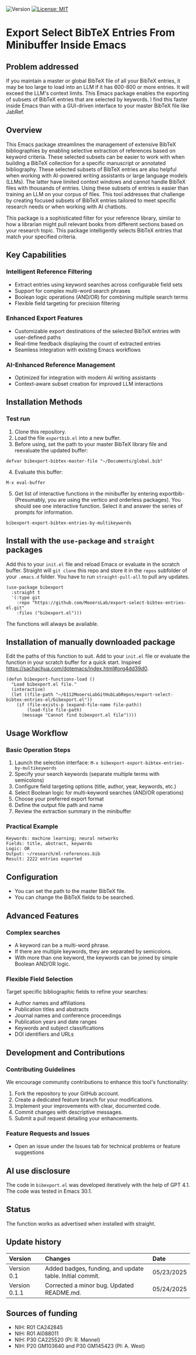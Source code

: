![Version](https://img.shields.io/static/v1?label=export-select-bibtex-entries&message=0.1.1&color=brightcolor)
[![License: MIT](https://img.shields.io/badge/License-MIT-blue.svg)](https://opensource.org/licenses/MIT)

# Export Select BibTeX Entries From Minibuffer Inside Emacs

## Problem addressed

If you maintain a master or global BibTeX file of all your BibTeX entries, it may be too large to load into an LLM if it has 600-800 or more entries.
It will exceed the LLM's context limits.
This Emacs package enables the exporting of subsets of BibTeX entries that are selected by keywords.
I find this faster inside Emacs than with a GUI-driven interface to your master BibTeX file like JabRef.


## Overview

This Emacs package streamlines the management of extensive BibTeX bibliographies by enabling selective extraction of references based on keyword criteria. 
These selected subsets can be easier to work with when building a BibTeX collection for a specific manuscript or annotated bibliography.
These selected subsets of BibTeX entries are also helpful when working with AI-powered writing assistants or large language models (LLMs).
The latter have limited context windows and cannot handle BibTeX files with thousands of entries.
Using these subsets of entries is easier than training an LLM on your corpus of files.
This tool addresses that challenge by creating focused subsets of BibTeX entries tailored to meet specific research needs or when working with AI chatbots.

This package is a sophisticated filter for your reference library, similar to how a librarian might pull relevant books from different sections based on your research topic.
This package intelligently selects BibTeX entries that match your specified criteria.

## Key Capabilities

### Intelligent Reference Filtering
- Extract entries using keyword searches across configurable field sets
- Support for complex multi-word search phrases
- Boolean logic operations (AND/OR) for combining multiple search terms
- Flexible field targeting for precision filtering

### Enhanced Export Features
- Customizable export destinations of the selected BibTeX entries with user-defined paths
- Real-time feedback displaying the count of extracted entries
- Seamless integration with existing Emacs workflows

### AI-Enhanced Reference Management
- Optimized for integration with modern AI writing assistants
- Context-aware subset creation for improved LLM interactions


## Installation Methods

### Test run
1. Clone this repository.
2. Load the file `exportbib.el` into a new buffer.
3. Before using, set the path to your master BibTeX library file and reevaluate the updated buffer:

```emacs-lisp
defvar bibexport-bibtex-master-file "~/Documents/global.bib"
```

4. Evaluate this buffer:

```emacs-lisp
M-x eval-buffer
```

5. Get list of interactive functions in the minibuffer by entering exportbib-  (Presumably, you are using the vertico and orderless packages).
You should see one interactive function. Select it and answer the series of prompts for information.

```emacs-lisp
bibexport-export-bibtex-entries-by-multikeywords
```

## Install with the `use-package` and `straight` packages

Add this to your `init.el` file and reload Emacs or evaluate in the scratch buffer.
Straight will `git clone` this repo and store it in the `repos` subfolder of your `.emacs.d` folder.
You have to run `straight-pull-all` to pull any updates.

```elisp
(use-package bibexport
  :straight t
  '(:type git  
    :repo "https://github.com/MooersLab/export-select-bibtex-entries-el.git"  
    :files ("bibexport.el")))
```
The functions will always be available.


## Installation of manually downloaded package

Edit the paths of this function to suit.
Add to your `init.el` file or evaluate the function in your scratch buffer for a quick start.
Inspired https://sachachua.com/dotemacs/index.html#org4dd39d0.

```elisp
(defun bibexport-functions-load ()  
  "Load bibexport.el file."  
  (interactive)  
  (let ((file-path "~/6112MooersLabGitHubLabRepos/export-select-bibtex-entries-el/bibexport.el"))  
    (if (file-exists-p (expand-file-name file-path))  
        (load-file file-path)  
      (message "Cannot find bibexport.el file"))))
```

## Usage Workflow

### Basic Operation Steps
1. Launch the selection interface: `M-x bibexport-export-bibtex-entries-by-multikeywords`
2. Specify your search keywords (separate multiple terms with semicolons)
3. Configure field targeting options (title, author, year, keywords, etc.)
4. Select Boolean logic for multi-keyword searches (AND/OR operations)
5. Choose your preferred export format
6. Define the output file path and name
7. Review the extraction summary in the minibuffer

### Practical Example
```
Keywords: machine learning; neural networks
Fields: title, abstract, keywords
Logic: OR
Output: ~/research/ml-references.bib
Result: 2222 entries exported
```
## Configuration

- You can set the path to the master BibTeX file.
- You can change the BibTeX fields to be searched.

## Advanced Features

### Complex searches
- A keyword can be a multi-word phrase.
- If there are multiple keywords, they are separated by semicolons.
- With more than one keyword, the keywords can be joined by simple Boolean AND/OR logic.
  
### Flexible Field Selection
Target specific bibliographic fields to refine your searches:
- Author names and affiliations
- Publication titles and abstracts
- Journal names and conference proceedings
- Publication years and date ranges
- Keywords and subject classifications
- DOI identifiers and URLs

## Development and Contributions

### Contributing Guidelines
We encourage community contributions to enhance this tool's functionality:
1. Fork the repository to your GitHub account.
2. Create a dedicated feature branch for your modifications.
3. Implement your improvements with clear, documented code.
4. Commit changes with descriptive messages.
5. Submit a pull request detailing your enhancements.

### Feature Requests and Issues
- Open an issue under the Issues tab for technical problems or feature suggestions

## AI use disclosure

The code in `bibexport.el` was developed iteratively with the help of GPT 4.1.
The code was tested in Emacs 30.1.

## Status
The function works as advertised when installed with straight.


## Update history
|Version      | Changes                                                                                                                                                                         | Date                 |
|:-----------|:------------------------------------------------------------------------------------------------------------------------------------------|:--------------------|
| Version 0.1 |   Added badges, funding, and update table.  Initial commit.                                                                                                                | 05/23/2025  |
| Version 0.1.1 | Corrected a minor bug. Updated README.md.                                                                                                                            |05/24/2025 |

## Sources of funding
- NIH: R01 CA242845
- NIH: R01 AI088011
- NIH: P30 CA225520 (PI: R. Mannel)
- NIH: P20 GM103640 and P30 GM145423 (PI: A. West)
